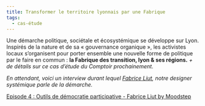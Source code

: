 ```yaml
---
title: Transformer le territoire lyonnais par une Fabrique
tags:
  - cas-étude
---
```


Une démarche politique, sociétale et écosystémique se développe sur Lyon. Inspirés de la nature et de sa « gouvernance organique », les activistes locaux s’organisent pour porter ensemble une nouvelle forme de politique par le faire en commun : **la Fabrique des transition, lyon & ses régions.** *+ de détails sur ce cas d’étude du Comptoir prochainement.*

*En attendant, voici un interview durant lequel [Fabrice Liut](http://liut.me/), notre designer systémique parle de la démarche.*

[Episode 4 : Outils de démocratie participative - Fabrice Liut by Moodstep](https://soundcloud.com/user-168118903/episode-4-outils-de-democratie)
